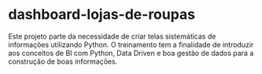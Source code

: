 # dashboard-lojas-de-roupas
Este projeto parte da necessidade de criar telas sistemáticas de informações utilizando Python. O treinamento tem a finalidade de introduzir aos conceitos de BI com Python, Data Driven e boa gestão de dados para a construção de boas informações.
